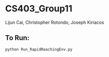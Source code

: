 # CS403_Group11
Lijun Cai, Christopher Rotondo, Joseph Kiriacos

## To Run:

```sh
python Run_RapidReachingEnv.py
```



